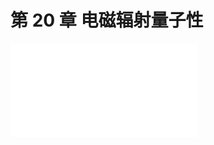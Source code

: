 # 第 20 章 电磁辐射量子性

<object data="第 20 章 电磁辐射量子性.pdf" type="application/pdf" width="150%" height="800">
    <embed src="第 20 章 电磁辐射量子性.pdf" type="application/pdf" />
</object>